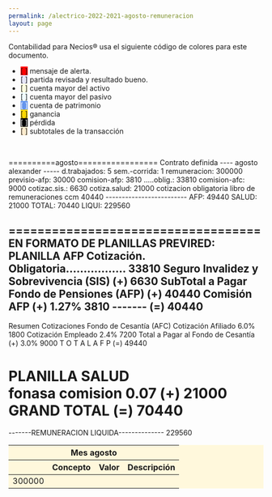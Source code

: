```yaml
--- 
permalink: /alectrico-2022-2021-agosto-remuneracion
layout: page
--- 
```


Contabilidad para Necios® usa el siguiente código de colores para este documento.
<ul>
<li><span style='background-color: red'>[    ]</span> mensaje de alerta. </li>
<li><span style='background-color: lavender'>[    ]</span> partida revisada y resultado bueno. </li>
<li><span style='background-color: lightyellow'>[    ]</span> cuenta mayor del activo </li>
<li><span style='background-color: azure'>[    ]</span> cuenta mayor del pasivo </li>
<li><span style='color: white; background-color: cornflowerblue'>[    ]</span> cuenta de patrimonio </li>
<li><span style='background-color: gold'>[    ]</span> ganancia </li>
<li><span style='color: white; background-color: black'>[    ]</span> pérdida </li>
<li><span style='background-color: blanchedalmond'>[    ]</span> subtotales de la transacción </li>
</ul>
<p style='page-break-after: always;'>&nbsp;</p><table style='background-color:cornsilk'><thead><th colspan='6'>Mes agosto</th></thead><thead> <th> </th> <th> Concepto </th> <th>  Valor </th> <th> Descripción </th> </thead><tbody><tr><td>300000 </td></tr></tbody>==========agosto=================
 Contrato definida
---- agosto	alexander -----
d.trabajados:	5
sem.-corrida:	1
remuneracion:	300000
previsio-afp:	30000
comision-afp:	3810
.....oblig.:	33810
comision-afc:	9000
cotizac.sis.:	6630
cotiza.salud:	21000
cotizacion obligatoria libro de remuneraciones ccm
40440
-------------------------
AFP:	49440
SALUD:	21000
TOTAL:	70440
LIQUI:	229560

===================================
EN FORMATO DE PLANILLAS PREVIRED: 
 PLANILLA AFP 
 Cotización. Obligatoria.................  	33810
 Seguro Invalidez y Sobrevivencia (SIS)    (+) 	6630
 SubTotal a Pagar Fondo de Pensiones (AFP) (+) 	40440
 Comisión AFP                              (+) 	1.27%	3810
                                             -------
                                           (=) 	40440
 ---- 
 Resumen Cotizaciones Fondo de Cesantía (AFC)
  Cotización Afiliado                   	6.0%	1800
  Cotización Empleado                   	2.4%	7200
Total a Pagar al Fondo de Cesantía         (+) 	3.0%	9000
             T O T A L   A  F  P           (=) 	49440

 PLANILLA SALUD    
fonasa	comision	0.07
                                           (+) 	21000
             GRAND TOTAL                   (=) 	70440
===================================
-------REMUNERACION LIQUIDA--------------	229560
</table>